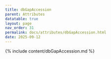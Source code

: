 ```yaml
---
title: dbGapAccession
parent: Attributes
datatable: true
layout: page
nav_order: 31
permalink: docs/attributes/dbGapAccession.html
date: 2025-09-12
---
```

{% include content/dbGapAccession.md %}
